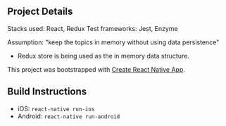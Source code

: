## Project Details

Stacks used: React, Redux
Test frameworks: Jest, Enzyme

Assumption: "keep the topics in memory without using data persistence"
- Redux store is being used as the in memory data structure.

This project was bootstrapped with [Create React Native App](https://github.com/react-community/create-react-native-app).

## Build Instructions
- iOS: `react-native run-ios`
- Android: `react-native run-android`
